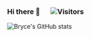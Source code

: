 ### Hi there 👋    &emsp;     ![Visitors](https://api.visitorbadge.io/api/visitors?path=https%3A%2F%2Fgithub.com%2Fbrycehills&show_icons=true&theme=tokyonight)  

<!--
**brycehills/brycehills** is a ✨ _special_ ✨ repository because its `README.md` (this file) appears on your GitHub profile.

Here are some ideas to get you started:

- 🔭 I’m currently working on ..
- 🌱 I’m currently learning ...
- 👯 I’m looking to collaborate on ...
- 🤔 I’m looking for help with ...
- 💬 Ask me about ...
- 📫 How to reach me: ...
- ⚡ Fun fact: ...
-->

![Bryce's GitHub stats](https://github-readme-stats.vercel.app/api?username=brycehills&count_private=true&show_icons=true&theme=tokyonight&include_all_commits=true)  


